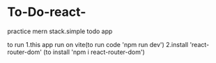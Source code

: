 # To-Do-react-
practice mern stack.simple todo app

to run 
1.this app run on vite(to run code 'npm run dev')
2.install 'react-router-dom'  (to install 'npm i react-router-dom')
